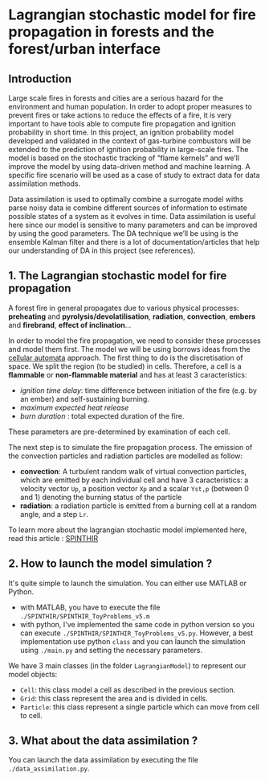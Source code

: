 # Lagrangian stochastic model for fire propagation in forests and the forest/urban interface

## Introduction
Large scale fires in forests and cities are a serious hazard for the environment and human population. In order to adopt proper measures to prevent fires or take actions to reduce the effects of a fire, it is very important to have tools able to compute fire propagation and ignition probability in short time. In this project, an ignition probability model developed and validated in the context of gas-turbine combustors will be extended to the prediction of ignition probability in large-scale fires. The model is based on the stochastic tracking of ”flame kernels” and we’ll improve the model by using data-driven method and machine learning. A specific fire scenario will be used as a case of study to extract data for data assimilation methods.

Data assimilation is used to optimally combine a surrogate model withs parse noisy data ie combine different sources of information to estimate possible states of a system as it evolves in time. Data assimilation is useful here since our model is sensitive to many parameters and can be improved by using the good parameters. The DA technique we’ll be using is the ensemble Kalman filter and there is a lot of documentation/articles that help our understanding of DA in this project (see references).

## 1. The Lagrangian stochastic model for fire propagation
A forest fire in general propagates due to various physical processes: **preheating** and **pyrolysis/devolatilisation**, **radiation**, **convection**, **embers** and **firebrand**, **effect of inclination**...

In order to model the fire propagation, we need to consider these processes and model them first. The model we will be using borrows ideas from the [cellular automata](https://en.wikipedia.org/wiki/Cellular_automaton) approach.
The first thing to do is the discretisation of space. We split the region (to be studied) in cells. Therefore, a cell is a **flammable** or **non-flammable material** and has at least 3 caracteristics:
- *ignition time delay*: time difference between initiation of the fire (e.g. by an ember) and self-sustaining burning.
- *maximum expected heat release*
- *burn duration* : total expected duration of the fire.


These parameters are pre-determined by examination of each cell.

The next step is to simulate the fire propagation process. The emission of the convection particles and radiation particles are modelled as follow:
- **convection**: A turbulent random walk of virtual convection particles, which are emitted by each individual cell and have 3 caracteristics: a velocity vector `Up`, a position vector `Xp` and a scalar `Yst,p` (between 0 and 1) denoting the burning status of the particle
- **radiation**: a radiation particle is emitted from a burning cell at a random angle, and a step `Lr`.

To learn more about the lagrangian stochastic model implemented here, read this article : [SPINTHIR](https://imperiallondon-my.sharepoint.com/personal/agiusti_ic_ac_uk/Documents/Microsoft%20Teams%20Chat%20Files/SPINTHIR_v1(1).pdf)

## 2. How to launch the model simulation ?

It's quite simple to launch the simulation. You can either use MATLAB or Python. 
- with MATLAB, you have to execute the file `./SPINTHIR/SPINTHIR_ToyProblems_v5.m`
- with python, I've implemented the same code in python version so you can execute `./SPINTHIR/SPINTHIR_ToyProblems_v5.py`.
However, a best implementation use python `class` and you can launch the simulation using `./main.py` and setting the necessary parameters.

We have 3 main classes (in the folder `LagrangianModel`) to represent our model objects:
- `Cell`: this class model a cell as described in the previous section.
- `Grid`: this class represent the area and is divided in cells.
- `Particle`: this class represent a single particle which can move from cell to cell.


## 3. What about the data assimilation ?
You can launch the data assimilation by executing the file `./data_assimilation.py`. 

